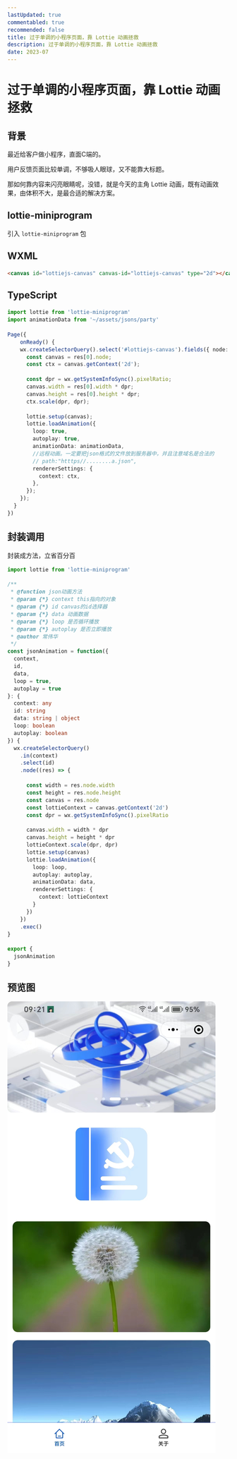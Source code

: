 ```yaml
---
lastUpdated: true
commentabled: true
recommended: false
title: 过于单调的小程序页面，靠 Lottie 动画拯救
description: 过于单调的小程序页面，靠 Lottie 动画拯救
date: 2023-07
---
```


# 过于单调的小程序页面，靠 Lottie 动画拯救 #

## 背景 ##

最近给客户做小程序，直面C端的。

用户反馈页面比较单调，不够吸人眼球，又不能靠大标题。

那如何靠内容来闪亮眼睛呢，没错，就是今天的主角 Lottie 动画，既有动画效果，由体积不大，是最合适的解决方案。

## lottie-miniprogram ##

引入 `lottie-miniprogram` 包

## WXML ##

```html
<canvas id="lottiejs-canvas" canvas-id="lottiejs-canvas" type="2d"></canvas>
```

## TypeScript ##

```ts
import lottie from 'lottie-miniprogram'
import animationData from '~/assets/jsons/party'

Page({
    onReady() {
    wx.createSelectorQuery().select('#lottiejs-canvas').fields({ node: true, size: true }).exec(res => {
      const canvas = res[0].node;
      const ctx = canvas.getContext('2d');

      const dpr = wx.getSystemInfoSync().pixelRatio;
      canvas.width = res[0].width * dpr;
      canvas.height = res[0].height * dpr;
      ctx.scale(dpr, dpr);

      lottie.setup(canvas);
      lottie.loadAnimation({
        loop: true,
        autoplay: true,
        animationData: animationData,
        //远程动画。一定要把json格式的文件放到服务器中，并且注意域名是合法的
        // path:"htttps//........a.json",
        rendererSettings: {
          context: ctx,
        },
      });
    });
  }
})
```

## 封装调用 ##

封装成方法，立省百分百

```ts
import lottie from 'lottie-miniprogram'

/**
 * @function json动画方法
 * @param {*} context this指向的对象
 * @param {*} id canvas的id选择器
 * @param {*} data 动画数据
 * @param {*} loop 是否循环播放
 * @param {*} autoplay 是否立即播放
 * @author 常伟华
 */
const jsonAnimation = function({
  context,
  id,
  data,
  loop = true,
  autoplay = true
}: {
  context: any
  id: string
  data: string | object
  loop: boolean
  autoplay: boolean
}) {
  wx.createSelectorQuery()
    .in(context)
    .select(id)
    .node((res) => {

      const width = res.node.width
      const height = res.node.height
      const canvas = res.node
      const lottieContext = canvas.getContext('2d')
      const dpr = wx.getSystemInfoSync().pixelRatio

      canvas.width = width * dpr
      canvas.height = height * dpr
      lottieContext.scale(dpr, dpr)
      lottie.setup(canvas)
      lottie.loadAnimation({
        loop: loop,
        autoplay: autoplay,
        animationData: data,
        rendererSettings: {
          context: lottieContext
        }
      })
    })
    .exec()
}

export {
  jsonAnimation
}
```

## 预览图 ##

![党建 Lottie 动画](../../public/images/cmono-%E5%BE%AE%E4%BF%A1%E5%9B%BE%E7%89%87_20230719092233.jpg)
